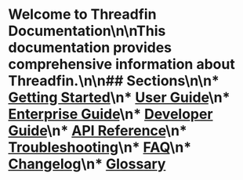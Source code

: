 # Welcome to Threadfin Documentation\n\nThis documentation provides comprehensive information about Threadfin.\n\n## Sections\n\n* [Getting Started](getting-started/)\n* [User Guide](user-guide/)\n* [Enterprise Guide](enterprise-guide/)\n* [Developer Guide](developer-guide/)\n* [API Reference](api-reference/)\n* [Troubleshooting](troubleshooting.md)\n* [FAQ](faq.md)\n* [Changelog](changelog.md)\n* [Glossary](glossary.md)
